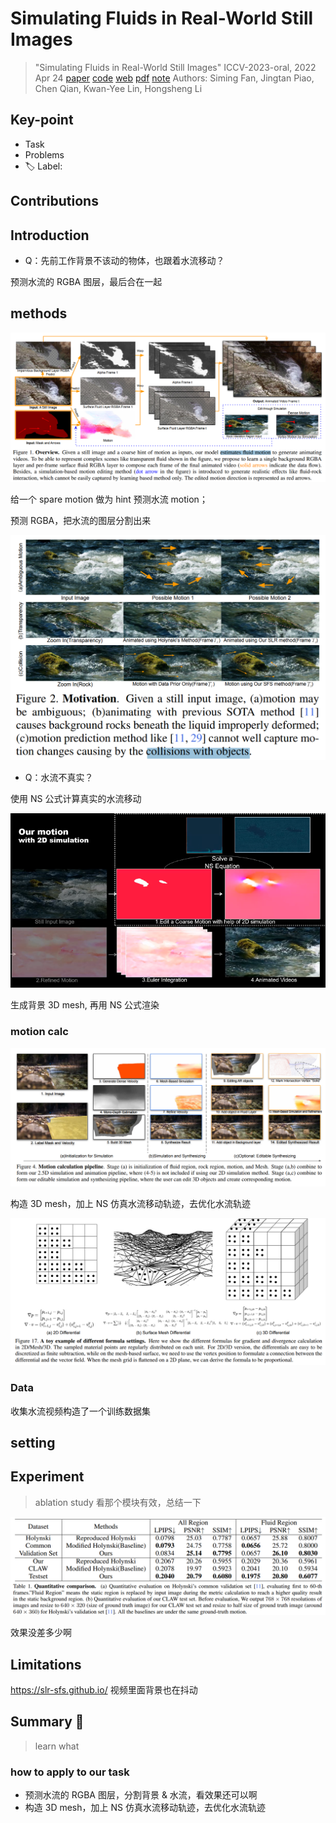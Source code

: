 # Simulating Fluids in Real-World Still Images

> "Simulating Fluids in Real-World Still Images" ICCV-2023-oral, 2022 Apr 24
> [paper](http://arxiv.org/abs/2204.11335v1) [code](https://github.com/simon3dv/SLR-SFS) [web](https://slr-sfs.github.io/) [pdf](./2022_04_ICCV_Simulating-Fluids-in-Real-World-Still-Images.pdf) [note](./2022_04_ICCV_Simulating-Fluids-in-Real-World-Still-Images_Note.md)
> Authors: Siming Fan, Jingtan Piao, Chen Qian, Kwan-Yee Lin, Hongsheng Li

## Key-point

- Task
- Problems
- :label: Label:

## Contributions

## Introduction

- Q：先前工作背景不该动的物体，也跟着水流移动？

预测水流的 RGBA 图层，最后合在一起





## methods

![fig1](docs/2022_04_ICCV_Simulating-Fluids-in-Real-World-Still-Images_Note/fig1.png)

给一个 spare motion 做为 hint 预测水流 motion；

预测 RGBA，把水流的图层分割出来

<img src="docs/2022_04_ICCV_Simulating-Fluids-in-Real-World-Still-Images_Note/fig2.png" alt="fig2" style="zoom: 80%;" />



- Q：水流不真实？

使用 NS 公式计算真实的水流移动

![image-20250207201749428](docs/2022_04_ICCV_Simulating-Fluids-in-Real-World-Still-Images_Note/image-20250207201749428.png)

生成背景 3D mesh, 再用 NS 公式渲染

### motion calc

![fig4](docs/2022_04_ICCV_Simulating-Fluids-in-Real-World-Still-Images_Note/fig4.png)



构造 3D mesh，加上 NS 仿真水流移动轨迹，去优化水流轨迹

![fig17](docs/2022_04_ICCV_Simulating-Fluids-in-Real-World-Still-Images_Note/fig17.png)

### Data

收集水流视频构造了一个训练数据集



## setting

## Experiment

> ablation study 看那个模块有效，总结一下

![tb1](docs/2022_04_ICCV_Simulating-Fluids-in-Real-World-Still-Images_Note/tb1.png)

效果没差多少啊



## Limitations

https://slr-sfs.github.io/  视频里面背景也在抖动





## Summary :star2:

> learn what



### how to apply to our task

- 预测水流的 RGBA 图层，分割背景 & 水流，看效果还可以啊
- 构造 3D mesh，加上 NS 仿真水流移动轨迹，去优化水流轨迹
